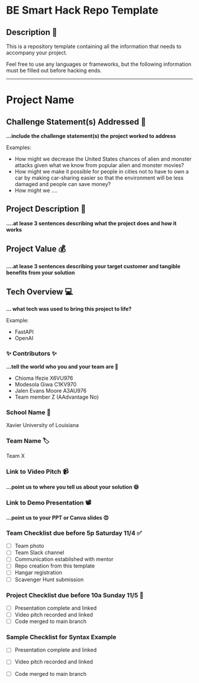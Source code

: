 # BE Smart Hack Repo Template

## Description 🚨 
This is a repository template containing all the information that needs to accompany your project.

Feel free to use any languages or frameworks, but the following information must be filled out before hacking ends.
___________
# Project Name

## Challenge Statement(s) Addressed 🎯
**...include the challenge statement(s) the project worked to address**

Examples:
* How might we decrease the United States chances of alien and monster attacks given what we know from popular alien and monster movies?
* How might we make it possible for people in cities not to have to own a car by making car-sharing easier so that the environment will be less damaged and people can save money?
* How might we ....

## Project Description 🤯
**....at lease 3 sentences describing what the project does and how it works**

## Project Value 💰
**....at lease 3 sentences describing your target customer and tangible benefits from your solution**


## Tech Overview 💻
**... what tech was used to bring this project to life?**

Example:
* FastAPI
* OpenAI


### ✨ Contributors ✨
**...tell the world who you and your team are 🙂**
* Chioma Ifezie X6VU976
* Modesola Giwa C1KV970
* Jalen Evans Moore A3AU976
* Team member Z (AAdvantage No)

### School Name 🏫
Xavier University of Louisiana

### Team Name 🏷
Team X

### Link to Video Pitch 📹
**...point us to where you tell us about your solution 😄**

### Link to Demo Presentation 📽
**...point us to your PPT or Canva slides 😍**

### Team Checklist due before 5p Saturday 11/4 ✅
- [ ] Team photo
- [ ] Team Slack channel
- [ ] Communication established with mentor
- [ ] Repo creation from this template
- [ ] Hangar registration
- [ ] Scavenger Hunt submission

### Project Checklist due before 10a Sunday 11/5 🏁
- [ ] Presentation complete and linked
- [ ] Video pitch recorded and linked
- [ ] Code merged to main branch

### Sample Checklist for Syntax Example 
- [ ] Presentation complete and linked
- [ ] Video pitch recorded and linked
- [ ] Code merged to main branch


